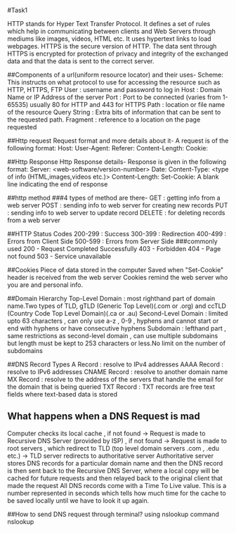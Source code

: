 #Task1

HTTP stands for Hyper Text Transfer Protocol. It defines a set of rules which help in communicating between clients and Web Servers through mediums like images, videos, HTML etc. It uses hypertext links to load webpages.
HTTPS is the secure version of HTTP. The data sent through HTTPS is encrypted for protection of privacy and integrity of the exchanged data and that the data is sent to the correct server.

##Components of a url(uniform resource locator) and their uses-
Scheme: This instructs on what protocol to use for accessing the resource such as HTTP, HTTPS, FTP
User : username and password to log in
Host : Domain Name or IP Address of the server
Port : Port to be connected (varies from 1-65535) usually 80 for HTTP and 443 for HTTPS
Path : location or file name of the resource
Query String : Extra bits of information that can be sent to the requested path.
Fragment : reference to a location on the page requested


##Http request
Request format and more details about it-
A request is of the following format: <request-method> <location of the page> <HTTP Protocol Version>
Host: <host-name>
User-Agent: <browser-version>
Referer: <webpage being referred to>
Content-Length: <how much data to expect>
Cookie: <data sent to remember the user>
  
##Http Response
Http Response details-
Response is given in the following format:
<HTTP Protocol Version> <status-code>
Server: <web-software/version-number>
Date: <current date and timezone>
Content-Type: <type of info (HTML,images,videos etc.)>
Content-Length: <length of response>
Set-Cookie: <Cookie>
A blank line indicating the end of response
<Content of the webpage>
  
 ##http method
  ###4 types of method are there-
GET : getting info from a web server
POST : sending info to web server for creating new records
PUT : sending info to web server to update record
DELETE : for deleting records from a web server
  
##HTTP Status Codes
200-299 : Success
300-399 : Redirection
400-499 : Errors from Client Side
500-599 : Errors from Server Side
  ###commonly used
200 - Request Completed Successfully
403 - Forbidden
404 - Page not found
503 - Service unavailable
  
  ##Cookies
Piece of data stored in the computer
Saved when "Set-Cookie" header is received from the web server
Cookies remind the web server who you are and personal info.
  
 ##Domain Hierarchy
Top-Level Domain : most righthand part of domain name.Two types of TLD, gTLD (Generic Top Level)(.com or .org) and ccTLD (Country Code Top Level Domain)(.ca or .au)
Second-Level Domain : limited upto 63 characters , can only use a-z , 0-9 , hyphens and cannot start or end with hyphens or have consecutive hyphens
Subdomain : lefthand part , same restrictions as second-level domain , can use multiple subdomains but length must be kept to 253 characters or less.No limit on the number of subdomains
  
##DNS Record Types
A Record : resolve to IPv4 addresses
AAAA Record : resolve to IPv6 addresses
CNAME Record : resolve to another domain name
MX Record : resolve to the address of the servers that handle the email for the domain that is being queried
TXT Record : TXT records are free text fields where text-based data is stored
  
## What happens when a DNS Request is mad
Computer checks its local cache , if not found ->
Request is made to Recursive DNS Server (provided by ISP) , if not found ->
Request is made to root servers , which redirect to TLD (top level domain servers .com , .edu etc.) ->
TLD server redirects to authoritative server
Authoritative server stores DNS records for a particular domain name and then the DNS record is then sent back to the Recursive DNS Server, where a local copy will be cached for future requests and then relayed back to the original client that made the request
All DNS records come with a Time To Live value. This is a number represented in seconds which tells how much time for the cache to be saved locally until we have to look it up again.
  
##How to send DNS request through terminal?
using nslookup command
nslookup <options> <server-name>


  
  
  
